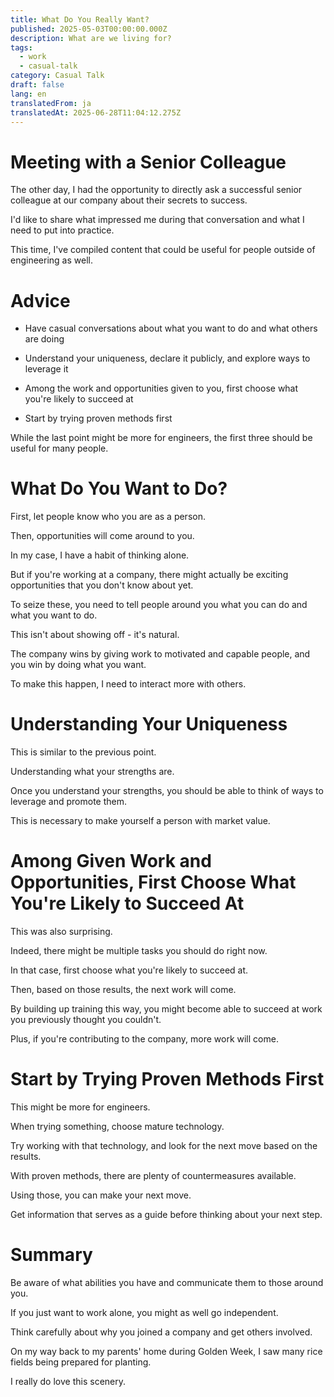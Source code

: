 ```yaml
---
title: What Do You Really Want?
published: 2025-05-03T00:00:00.000Z
description: What are we living for?
tags:
  - work
  - casual-talk
category: Casual Talk
draft: false
lang: en
translatedFrom: ja
translatedAt: 2025-06-28T11:04:12.275Z
---
```

# Meeting with a Senior Colleague

The other day, I had the opportunity to directly ask a successful senior colleague at our company about their secrets to success.

I'd like to share what impressed me during that conversation and what I need to put into practice.

This time, I've compiled content that could be useful for people outside of engineering as well.

# Advice

- Have casual conversations about what you want to do and what others are doing

- Understand your uniqueness, declare it publicly, and explore ways to leverage it

- Among the work and opportunities given to you, first choose what you're likely to succeed at

- Start by trying proven methods first

While the last point might be more for engineers, the first three should be useful for many people.


# What Do You Want to Do?

First, let people know who you are as a person.

Then, opportunities will come around to you.

In my case, I have a habit of thinking alone.

But if you're working at a company, there might actually be exciting opportunities that you don't know about yet.

To seize these, you need to tell people around you what you can do and what you want to do.

This isn't about showing off - it's natural.

The company wins by giving work to motivated and capable people, and you win by doing what you want.

To make this happen, I need to interact more with others.

# Understanding Your Uniqueness

This is similar to the previous point.

Understanding what your strengths are.

Once you understand your strengths, you should be able to think of ways to leverage and promote them.

This is necessary to make yourself a person with market value.


# Among Given Work and Opportunities, First Choose What You're Likely to Succeed At

This was also surprising.

Indeed, there might be multiple tasks you should do right now.

In that case, first choose what you're likely to succeed at.

Then, based on those results, the next work will come.

By building up training this way, you might become able to succeed at work you previously thought you couldn't.

Plus, if you're contributing to the company, more work will come.

# Start by Trying Proven Methods First

This might be more for engineers.

When trying something, choose mature technology.

Try working with that technology, and look for the next move based on the results.

With proven methods, there are plenty of countermeasures available.

Using those, you can make your next move.

Get information that serves as a guide before thinking about your next step.

# Summary

Be aware of what abilities you have and communicate them to those around you.

If you just want to work alone, you might as well go independent.

Think carefully about why you joined a company and get others involved.



On my way back to my parents' home during Golden Week, I saw many rice fields being prepared for planting.

I really do love this scenery.

